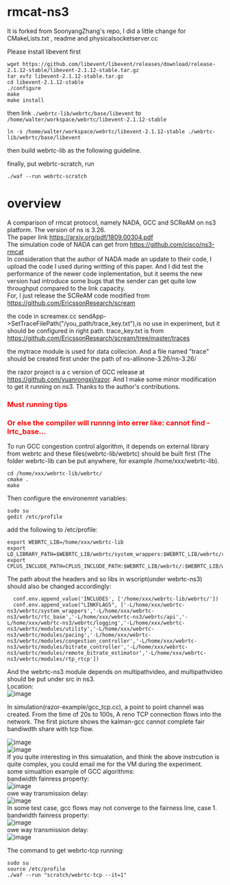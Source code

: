 # rmcat-ns3

It is forked from SoonyangZhang's repo, I did a little change for CMakeLists.txt , readme and physicalsocketserver.cc

Please install libevent first

```
wget https://github.com/libevent/libevent/releases/download/release-2.1.12-stable/libevent-2.1.12-stable.tar.gz
tar xvfz libevent-2.1.12-stable.tar.gz
cd libevent-2.1.12-stable
./configure
make
make install
```

then link `./webrtc-lib/webrtc/base/libevent` to `/home/walter/workspace/webrtc/libevent-2.1.12-stable`

```
ln -s /home/walter/workspace/webrtc/libevent-2.1.12-stable ./webrtc-lib/webrtc/base/libevent
```

then build webrtc-lib as the following guideline.

finally, put webrtc-scratch, run

```
./waf --run webrtc-scratch
```

# overview

A comparison of rmcat protocol, namely NADA, GCC and SCReAM on ns3 platform. The version of ns is 3.26.   
The paper link https://arxiv.org/pdf/1809.00304.pdf   
The simulation code of NADA can get from https://github.com/cisco/ns3-rmcat  
In consideration that the author of NADA made an update to their code, I upload the code I used during writting of this paper. And I did test the performance of the newer code inplementation, but it seems the new version had introduce some bugs that the sender can get quite low throughput compared to the link capacity.  
For, I just release the SCReAM code modified from https://github.com/EricssonResearch/scream  

the code in screamex.cc sendApp->SetTraceFilePath("/you_path/trace_key.txt"),is no use in experiment, but it should be configured in right path. trace_key.txt is from https://github.com/EricssonResearch/scream/tree/master/traces  

the mytrace module is used for data collecion. And a file named "trace" should be created first under the  path of ns-allinone-3.26/ns-3.26/  

the razor project is a c version of GCC release at https://github.com/yuanrongxi/razor. And I make some minor modification to get it running on ns3. Thanks to the author's contributions.  
<h3 style="color:#ff0000">Must running tips</h3>  
<h3 style="color:#ff0000">Or else the compiler will runnng into errer like: cannot find -lrtc_base... </h3>  


To run GCC congestion control algorithm, it depends on external library from webrtc and these files(webrtc-lib/webrtc) should be built first (The folder webrtc-lib can be put anywhere, for example /home/xxx/webrtc-lib).  
```
cd /home/xxx/webrtc-lib/webrtc/  
cmake .  
make  
```
Then configure the environemnt variables:  
```
sudo su  
gedit /etc/profile  
```
add the following to /etc/profile:  
```
export WEBRTC_LIB=/home/xxx/webrtc-lib  
export LD_LIBRARY_PATH=$WEBRTC_LIB/webrtc/system_wrappers:$WEBRTC_LIB/webrtc/rtc_base:$WEBRTC_LIB/webrtc/api:$WEBRTC_LIB/webrtc/logging:$WEBRTC_LIB/webrtc/modules/utility:$WEBRTC_LIB/webrtc/modules/pacing:$WEBRTC_LIB/webrtc/modules/congestion_controller:$WEBRTC_LIB/webrtc/modules/bitrate_controller:$WEBRTC_LIB/webrtc/modules/remote_bitrate_estimator:$WEBRTC_LIB/webrtc/modules/rtp_rtcp:$LD_LIBRARY_PATH  
export CPLUS_INCLUDE_PATH=CPLUS_INCLUDE_PATH:$WEBRTC_LIB/webrtc/:$WEBRTC_LIB/webrtc/system_wrappers:$WEBRTC_LIB/webrtc/rtc_base:$WEBRTC_LIB/webrtc/api:$WEBRTC_LIB/webrtc/logging:$WEBRTC_LIB/webrtc/modules/utility:$WEBRTC_LIB/webrtc/modules/pacing:$WEBRTC_LIB/webrtc/modules/congestion_controller:$WEBRTC_LIB/webrtc/modules/bitrate_controller:$WEBRTC_LIB/webrtc/modules/remote_bitrate_estimator:$WEBRTC_LIB/webrtc/modules/rtp_rtcp  
```
The path about the headers and so libs in wscript(under webrtc-ns3) should also be changed accordingly:  
```
  conf.env.append_value('INCLUDES', ['/home/xxx/webrtc-lib/webrtc/'])
  conf.env.append_value("LINKFLAGS", ['-L/home/xxx/webrtc-ns3/webrtc/system_wrappers','-L/home/xxx/webrtc-ns3/webrtc/rtc_base','-L/home/xxx/webrtc-ns3/webrtc/api','-L/home/xxx/webrtc-ns3/webrtc/logging','-L/home/xxx/webrtc-ns3/webrtc/modules/utility','-L/home/xxx/webrtc-ns3/webrtc/modules/pacing','-L/home/xxx/webrtc-ns3/webrtc/modules/congestion_controller','-L/home/xxx/webrtc-ns3/webrtc/modules/bitrate_controller','-L/home/xxx/webrtc-ns3/webrtc/modules/remote_bitrate_estimator','-L/home/xxx/webrtc-ns3/webrtc/modules/rtp_rtcp'])
```
And the webrtc-ns3 module depends on multipathvideo, and multipathvideo should be put under src in ns3.  
Location:  
![image](https://github.com/sonyangchang/rmcat-ns3/blob/master/webrtc-results/location.png)  

In simulation(razor-example/gcc_tcp.cc), a point to point channel was created. From the time of 20s to 100s, A reno TCP connection flows into the network. The first picture shows the kalman-gcc cannot complete fair bandiwdth share with tcp flow.  

![image](https://github.com/sonyangchang/rmcat-ns3/blob/master/razor-example/gcc_razor_0remb.png)  
![image](https://github.com/sonyangchang/rmcat-ns3/blob/master/razor-example/gcc_razor_1remb.png)  
If you quite interesting in this simualation, and think the above instrcution is quite complex, you could email me for the VM during the experiment.  
some simualtion example of GCC algorithms:  
bandwidth fainress property:  
![image](https://github.com/sonyangchang/rmcat-ns3/blob/master/webrtc-results/webrtc_4_bw.png)  
owe way transmission delay:  
![image](https://github.com/sonyangchang/rmcat-ns3/blob/master/webrtc-results/webrtc_4_delay.png)  
In some test case, gcc flows may not converge to the fairness line, case 1.  
bandwidth fainress property:  
![image](https://github.com/sonyangchang/rmcat-ns3/blob/master/webrtc-results/webrtc_1_bw.png)  
owe way transmission delay:  
![image](https://github.com/sonyangchang/rmcat-ns3/blob/master/webrtc-results/webrtc_1_delay.png)  

The command to get webrtc-tcp running:  
```
sudo su  
source /etc/profile  
./waf --run "scratch/webrtc-tcp --it=1"  
```
